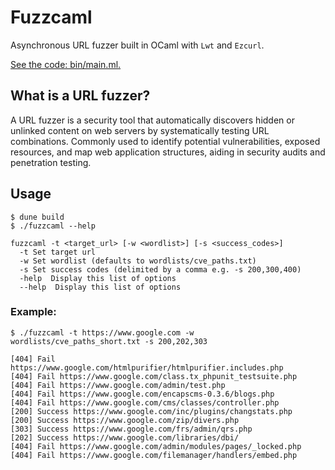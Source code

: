 # Fuzzcaml

Asynchronous URL fuzzer built in OCaml with `Lwt` and `Ezcurl`.

[See the code: bin/main.ml.](bin/main.ml)

## What is a URL fuzzer?

A URL fuzzer is a security tool that automatically discovers hidden or unlinked
content on web servers by systematically testing URL combinations. Commonly
used to identify potential vulnerabilities, exposed resources, and map web
application structures, aiding in security audits and penetration testing.

## Usage

```
$ dune build
$ ./fuzzcaml --help
```

```
fuzzcaml -t <target_url> [-w <wordlist>] [-s <success_codes>]
  -t Set target url
  -w Set wordlist (defaults to wordlists/cve_paths.txt)
  -s Set success codes (delimited by a comma e.g. -s 200,300,400)
  -help  Display this list of options
  --help  Display this list of options
```

### Example:

```
$ ./fuzzcaml -t https://www.google.com -w wordlists/cve_paths_short.txt -s 200,202,303
```

```
[404] Fail https://www.google.com/htmlpurifier/htmlpurifier.includes.php
[404] Fail https://www.google.com/class.tx_phpunit_testsuite.php
[404] Fail https://www.google.com/admin/test.php
[404] Fail https://www.google.com/encapscms-0.3.6/blogs.php
[404] Fail https://www.google.com/cms/classes/controller.php
[200] Success https://www.google.com/inc/plugins/changstats.php
[200] Success https://www.google.com/zip/divers.php
[303] Success https://www.google.com/frs/admin/qrs.php
[202] Success https://www.google.com/libraries/dbi/
[404] Fail https://www.google.com/admin/modules/pages/_locked.php
[404] Fail https://www.google.com/filemanager/handlers/embed.php
```

